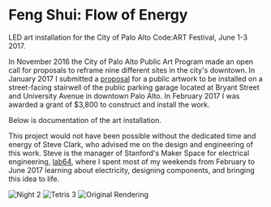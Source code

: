 # Feng Shui: Flow of Energy
LED art installation for the City of Palo Alto Code:ART Festival, June 1-3 2017.

In November 2016 the City of Palo Alto Public Art Program made an open call for proposals to reframe nine different sites in the city's downtown. In January 2017 I submitted a [proposal](https://github.com/mog96/feng-shui/blob/master/Proposal/README.md) for a public artwork to be installed on a street-facing stairwell of the public parking garage located at Bryant Street and University Avenue in downtown Palo Alto. In February 2017 I was awarded a grant of $3,800 to construct and install the work.

Below is documentation of the art installation.

This project would not have been possible without the dedicated time and energy of Steve Clark, who advised me on the design and engineering of this work. Steve is the manager of Stanford's Maker Space for electrical engineering, [lab64](https://ee.stanford.edu/student-resources/lab64), where I spent most of my weekends from February to June 2017 learning about electricity, designing components, and bringing this idea to life.

![Night 2](https://github.com/mog96/feng-shui/blob/master/Photos/fs_night-2.jpg)
![Tetris 3](https://github.com/mog96/feng-shui/blob/master/Photos/fs_tetris-3.jpg)
![Original Rendering](https://github.com/mog96/feng-shui/blob/master/Photos/fs_rendering.jpg)